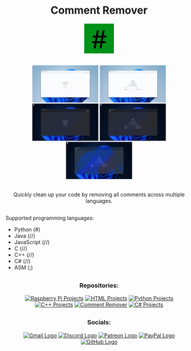 <div align="center">
<h1>Comment Remover</h1>

<div align="center">
  <img src="Images/Comment%20Remover%20Icon.png" height="80" alt="Comment Remover Icon"/>
</div>

##

<div align="center">
  <img src="Images/Light Mode.png" height="100"/>
  <img src="Images/Light Mode Settings.png" height="100"/>
  <img src="Images/Dark Mode.png" height="100"/>
  <img src="Images/Dark Mode Settings.png" height="100"/>
  <img src="Images/Dark Mode Settings Acrylic.png" height="100"/>
</div>

##

<p>Quickly clean up your code by removing all comments across multiple languages.</p>

##

</div>
<p>Supported programming languages:</p>
<ul>
  <li>Python (#)</li>
  <li>Java (//)</li>
  <li>JavaScript (//)</li>
  <li>C (//)</li>
  <li>C++ (//)</li>
  <li>C# (//)</li>
  <li>ASM (;)</li>
</ul>

##

<div align="center">
  <h3>Repositories:</h3>

  <a href="https://github.com/Jpwaters09/Raspberry-Pi-Projects"><img src="https://img.shields.io/badge/Raspberry%20Pi%20Projects-Raspberry%20Pi%20Projects?logo=python&logoColor=white&labelColor=3776AB&color=grey" alt="Raspberry Pi Projects" height="30"/></a>
  <a href="https://github.com/Jpwaters09/HTML-Projects"><img src="https://img.shields.io/badge/HTML%20Projects-HTML%20Projects?logo=HTML5&logoColor=white&labelColor=E34F26&color=grey" alt="HTML Projects" height="30"/></a>
  <a href="https://github.com/Jpwaters09/Python-Projects"><img src="https://img.shields.io/badge/Python%20Projects-Python%20Projects?logo=python&logoColor=white&labelColor=3776AB&color=grey" alt="Python Projects" height="30"/></a>
  <a href="https://github.com/Jpwaters09/CPP-Projects"><img src="https://img.shields.io/badge/C++%20Projects-C++%20Projects?logo=C%2B%2B&logoColor=white&labelColor=00599C&color=grey" alt="C++ Projects" height="30"/></a>
  <a href="https://github.com/Jpwaters09/Comment-Remover"><img src="https://img.shields.io/badge/Comment%20Remover-Comment%20Remover?logo=python&logoColor=white&labelColor=3776AB&color=grey" alt="Comment Remover" height="30"/></a>
  <a href="https://github.com/Jpwaters09/CS-Projects"><img src="https://img.shields.io/badge/C%23%20Projects-C%23%20Projects?logo=c&logoColor=white&labelColor=8849d6&color=grey" alt="C# Projects" height="30"/></a>
</div>

##

<div align="center">
  <h3>Socials:</h3>
  
  <a href="mailto:jpwaters.github@gmail.com"><img margin-right="10px" src="https://img.shields.io/static/v1?message=Gmail&logo=gmail&label=&color=D14836&logoColor=white&style=flat" height="40" alt="Gmail Logo"/></a>
  <a href="https://discord.com/invite/76dFqekSXz"><img src="https://img.shields.io/static/v1?message=Discord&logo=discord&label=&color=7289DA&logoColor=white&style=flat" height="40" alt="Discord Logo"/></a>
  <a href="https://patreon.com/Jpwaters09"><img src="https://img.shields.io/static/v1?message=Patreon&logo=patreon&label=&color=F96854&logoColor=white&labelColor=&style=flat" height="40" alt="Patreon Logo"/></a>
  <a href="https://paypal.me/JacobW120"><img src="https://img.shields.io/static/v1?message=PayPal&logo=paypal&label=&color=00457C&logoColor=white&style=flat" height="40" alt="PayPal Logo"/></a>
  <a href="https://github.com/jpwaters09"><img src="https://img.shields.io/static/v1?message=GitHub&logo=github&label=&color=181717&logoColor=white&style=flat" height="40" alt="GitHub Logo"/></a>
</div>
